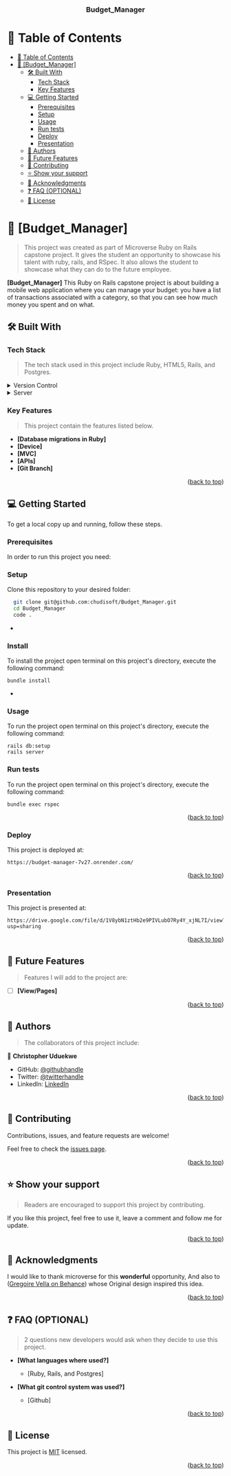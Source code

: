 <a name="readme-top"></a>
<div align="center">
  <h3><b>Budget_Manager</b></h3>
</div>

<!-- TABLE OF CONTENTS -->

# 📗 Table of Contents

- [📗 Table of Contents](#-table-of-contents)
- [📖 \[Budget_Manager\] ](#--Budget_Manager-)
  - [🛠 Built With ](#-built-with-)
    - [Tech Stack ](#tech-stack-)
    - [Key Features ](#key-features-)
  - [💻 Getting Started ](#-getting-started-)
    - [Prerequisites](#prerequisites)
    - [Setup](#setup)
    - [Usage](#usage)
    - [Run tests](#run-tests)
    - [Deploy](#deploy)
    - [Presentation](#presentation)
  - [👥 Authors ](#-authors-)
  - [🔭 Future Features ](#-future-features-)
  - [🤝 Contributing ](#-contributing-)
  - [⭐️ Show your support ](#️-show-your-support-)
  - [🙏 Acknowledgments ](#-acknowledgments-)
  - [❓ FAQ (OPTIONAL) ](#-faq-optional-)
  - [📝 License ](#-license-)

<!-- PROJECT DESCRIPTION -->

# 📖 [Budget_Manager] <a name="about-project"></a>

> This project was created as part of Microverse Ruby on Rails capstone project.
It gives the student an opportunity to showcase his talent with ruby, rails, and RSpec.
It also allows the student to showcase what they can do to the future employee.

**[Budget_Manager]** 
This Ruby on Rails capstone project is about building a mobile web application where you can manage your budget: you have a list of transactions associated with a category, so that you can see how much money you spent and on what.

## 🛠 Built With <a name="built-with"></a>

### Tech Stack <a name="tech-stack"></a>

> The tech stack used in this project include Ruby, HTML5, Rails, and Postgres.

<details>
  <summary>Version Control</summary>
  <ul>
    <li><a href="https://github.com/">GitHub</a></li>
  </ul>
</details>

<details>
  <summary>Server</summary>
  <ul>
    <li><a href="https://www.w3.org/Style/CSS/Overview.en.html">CSS</a></li>
    <li><a href="https://html.com/">HTML5</a></li>
    <li><a href="https://ruby.org/">Ruby</a></li>
    <li><a href="https://guides.rubyonrails.org/">Rails</a></li>
    <li><a href="https://postgres.org/">Postgress</a></li>
  </ul>
</details>

<!-- Features -->

### Key Features <a name="key-features"></a>

> This project contain the features listed below.

- **[Database migrations in Ruby]**
- **[Device]**
- **[MVC]**
- **[APIs]**
- **[Git Branch]**

<p align="right">(<a href="#readme-top">back to top</a>)</p>

<!-- GETTING STARTED -->

## 💻 Getting Started <a name="getting-started"></a>

To get a local copy up and running, follow these steps.

### Prerequisites

In order to run this project you need:



### Setup

Clone this repository to your desired folder:

```sh
  git clone git@github.com:chudisoft/Budget_Manager.git
  cd Budget_Manager
  code .
```
-

### Install

To install the project open terminal on this project's directory, execute the following command:

```
bundle install
```
-

### Usage

To run the project open terminal on this project's directory, execute the following command:
 ```
 rails db:setup
 rails server
 ```


### Run tests

To run the project open terminal on this project's directory, execute the following command:
```
bundle exec rspec
```

<p align="right">(<a href="#readme-top">back to top</a>)</p>


### Deploy

This project is deployed at:
```
https://budget-manager-7v27.onrender.com/
```

<p align="right">(<a href="#readme-top">back to top</a>)</p>


### Presentation

This project is presented at:
```
https://drive.google.com/file/d/1V8ybN1ztHb2e9PIVLubO7Ry4Y_xjNL7I/view?usp=sharing
```

<p align="right">(<a href="#readme-top">back to top</a>)</p>

<!-- FUTURE FEATURES -->

## 🔭 Future Features <a name="future-features"></a>

> Features I will add to the project are:

- [ ] **[View/Pages]**

<p align="right">(<a href="#readme-top">back to top</a>)</p>

<!-- AUTHORS -->

## 👥 Authors <a name="authors"></a>

> The collaborators of this project include:

👤 **Christopher Uduekwe**

- GitHub: [@githubhandle](https://github.com/chudisoft)
- Twitter: [@twitterhandle](https://twitter.com/chrisuduekwe)
- LinkedIn: [LinkedIn](https://linkedin.com/in/christopher-uduekwe)

<p align="right">(<a href="#readme-top">back to top</a>)</p>

<!-- CONTRIBUTING -->

## 🤝 Contributing <a name="contributing"></a>

Contributions, issues, and feature requests are welcome!

Feel free to check the [issues page](../../issues/).

<p align="right">(<a href="#readme-top">back to top</a>)</p>

<!-- SUPPORT -->

## ⭐️ Show your support <a name="support"></a>

> Readers are encouraged to support this project by contributing.

If you like this project, feel free to use it, leave a comment and
follow me for update.

<p align="right">(<a href="#readme-top">back to top</a>)</p>

<!-- ACKNOWLEDGEMENTS -->

## 🙏 Acknowledgments <a name="acknowledgements"></a>

I would like to thank microverse for this __wonderful__ opportunity,
And also to (<a href="https://www.behance.net/gregoirevella">Gregoire Vella on Behance</a>) whose Original design inspired this idea.

<p align="right">(<a href="#readme-top">back to top</a>)</p>

<!-- FAQ (optional) -->

## ❓ FAQ (OPTIONAL) <a name="faq"></a>

> 2 questions new developers would ask when they decide to use this project.

- **[What languages where used?]**

  - [Ruby, Rails, and Postgres]

- **[What git control system was used?]**

  - [Github]

<p align="right">(<a href="#readme-top">back to top</a>)</p>

<!-- LICENSE -->

## 📝 License <a name="license"></a>

This project is [MIT](./MIT.md) licensed.

<p align="right">(<a href="#readme-top">back to top</a>)</p>
